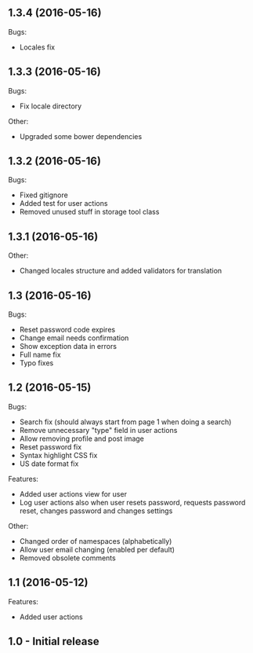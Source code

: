 ## 1.3.4 (2016-05-16)
Bugs:
* Locales fix

## 1.3.3 (2016-05-16)
Bugs:
* Fix locale directory

Other:
* Upgraded some bower dependencies

## 1.3.2 (2016-05-16)
Bugs:
* Fixed gitignore
* Added test for user actions
* Removed unused stuff in storage tool class

## 1.3.1 (2016-05-16)
Other:
* Changed locales structure and added validators for translation

## 1.3 (2016-05-16)
Bugs:
* Reset password code expires
* Change email needs confirmation
* Show exception data in errors
* Full name fix
* Typo fixes

## 1.2 (2016-05-15)
Bugs:
* Search fix (should always start from page 1 when doing a search)
* Remove unnecessary "type" field in user actions
* Allow removing profile and post image
* Reset password fix
* Syntax highlight CSS fix
* US date format fix

Features:
* Added user actions view for user
* Log user actions also when user resets password, requests password reset, changes password and changes settings

Other:
* Changed order of namespaces (alphabetically)
* Allow user email changing (enabled per default)
* Removed obsolete comments

## 1.1 (2016-05-12)
Features:
* Added user actions

## 1.0 - Initial release
